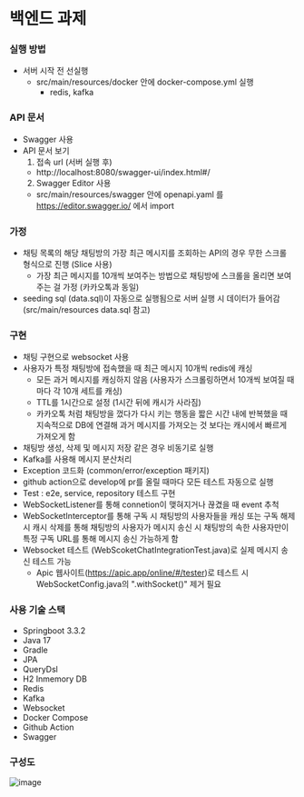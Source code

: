  # 백엔드 과제

### 실행 방법
- 서버 시작 전 선실행
  - src/main/resources/docker 안에 docker-compose.yml 실행
    - redis, kafka
### API 문서
- Swagger 사용
- API 문서 보기
  1. 접속 url (서버 실행 후)
   - http://localhost:8080/swagger-ui/index.html#/
  2. Swagger Editor 사용
   - src/main/resources/swagger 안에 openapi.yaml 를 https://editor.swagger.io/ 에서 import
    
### 가정
- 채팅 목록의 해당 채팅방의 가장 최근 메시지를 조회하는 API의 경우 무한 스크롤 형식으로 진행 (Slice 사용)
  - 가장 최근 메시지를 10개씩 보여주는 방법으로 채팅방에 스크롤을 올리면 보여주는 걸 가정 (카카오톡과 동일)
- seeding sql (data.sql)이 자동으로 실행됨으로 서버 실행 시 데이터가 들어감 (src/main/resources data.sql 참고)

### 구현
- 채팅 구현으로 websocket 사용
- 사용자가 특정 채팅방에 접속했을 때 최근 메시지 10개씩 redis에 캐싱
  - 모든 과거 메시지를 캐싱하지 않음 (사용자가 스크롤링하면서 10개씩 보여질 때마다 각 10개 세트를 캐싱)
  - TTL를 1시간으로 설정 (1시간 뒤에 캐시가 사라짐)
  - 카카오톡 처럼 채팅방을 껐다가 다시 키는 행동을 짧은 시간 내에 반복했을 때 지속적으로 DB에 연결해 과거 메시지를 가져오는 것 보다는 캐시에서 빠르게 가져오게 함
- 채팅방 생성, 삭제 및 메시지 저장 같은 경우 비동기로 실행
- Kafka를 사용해 메시지 분산처리
- Exception 코드화 (common/error/exception 패키지)
- github action으로 develop에 pr를 올릴 때마다 모든 테스트 자동으로 실행
- Test : e2e, service, repository 테스트 구현
- WebSocketListener를 통해 connetion이 맺혀지거나 끊겼을 때 event 추척
- WebSocketInterceptor를 통해 구독 시 채팅방의 사용자들을 캐싱 또는 구독 해제 시 캐시 삭제를 통해 채팅방의 사용자가 메시지 송신 시 채팅방의 속한 사용자만이 특정 구독 URL를 통해 메시지 송신 가능하게 함
- Websocket 테스트 (WebScoketChatIntegrationTest.java)로 실제 메시지 송신 테스트 가능
  - Apic 웹사이트(https://apic.app/online/#/tester)로 테스트 시 WebSocketConfig.java의 ".withSocket()" 제거 필요

### 사용 기술 스택
- Springboot 3.3.2
- Java 17
- Gradle
- JPA
- QueryDsl
- H2 Inmemory DB
- Redis
- Kafka
- Websocket
- Docker Compose
- Github Action
- Swagger
  
### 구성도
![image](https://github.com/user-attachments/assets/d4f71322-53c8-4f6f-b8fc-860a9ce781f6)

